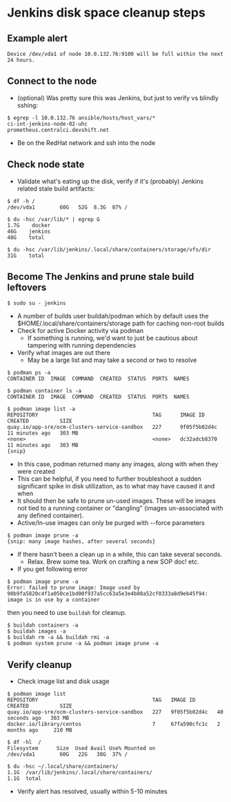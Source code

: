 # Jenkins disk space cleanup steps
## Example alert
```
Device /dev/vda1 of node 10.0.132.76:9100 will be full within the next 24 hours.
```

## Connect to the node
- (optional) Was pretty sure this was Jenkins, but just to verify vs blindly sshing:
```
$ egrep -l 10.0.132.76 ansible/hosts/host_vars/*
ci-int-jenkins-node-02-uhc
prometheus.centralci.devshift.net
```
- Be on the RedHat network and ssh into the node

## Check node state
- Validate what's eating up the disk, verify if it's (probably) Jenkins related
  stale build artifacts:
```
$ df -h /
/dev/vda1        60G   52G  8.3G  87% /

$ du -hsc /var/lib/* | egrep G
1.7G    docker
46G    jenkins
48G    total

$ du -hsc /var/lib/jenkins/.local/share/containers/storage/vfs/dir
31G    total
```

## Become The Jenkins and prune stale build leftovers
```
$ sudo su - jenkins
```
- A number of builds user buildah/podman which by default uses the
  $HOME/.local/share/containers/storage path for caching non-root builds
- Check for active Docker activity via podman
  - If something is running, we'd want to just be cautious about tampering with
    running dependencies
- Verify what images are out there
  - May be a large list and may take a second or two to resolve

```
$ podman ps -a
CONTAINER ID  IMAGE  COMMAND  CREATED  STATUS  PORTS  NAMES

$ podman container ls -a
CONTAINER ID  IMAGE  COMMAND  CREATED  STATUS  PORTS  NAMES

$ podman image list -a
REPOSITORY                                     TAG      IMAGE ID       CREATED          SIZE
quay.io/app-sre/ocm-clusters-service-sandbox   227      9f05f5b02d4c   11 minutes ago   303 MB
<none>                                         <none>   dc32adcb8370   11 minutes ago   303 MB
{snip}
```
- In this case, podman returned many any images, along with when they were created
- This can be helpful, if you need to further troubleshoot a sudden significant
  spike in disk utilization, as to what may have caused it and when
- It should then be safe to prune un-used images. These will be images not tied
  to a running container or "dangling" (images un-associated with any defined
  container).
- Active/In-use images can only be purged with --force parameters

```
$ podman image prune -a
{snip: many image hashes, after several seconds}
```
- If there hasn't been a clean up in a while, this can take several seconds.
  - Relax. Brew some tea. Work on crafting a new SOP doc! etc.
- If you get following error

```
$ podman image prune -a
Error: failed to prune image: Image used by 90b9fa5820c4f1a050ce1bd00f937a5cc63a5e3e4b08a52cf0333a8d9eb45f94: image is in use by a container
```

then you need to use `buildah` for cleanup.

```
$ buildah containers -a
$ buildah images -a
$ buildah rm -a && buildah rmi -a
$ podman system prune -a && podman image prune -a
```

## Verify cleanup
- Check image list and disk usage
```
$ podman image list
REPOSITORY                                     TAG   IMAGE ID       CREATED          SIZE
quay.io/app-sre/ocm-clusters-service-sandbox   227   9f05f5b02d4c   40 seconds ago   303 MB
docker.io/library/centos                       7     67fa590cfc1c   2 months ago     210 MB

$ df -hl  /
Filesystem      Size  Used Avail Use% Mounted on
/dev/vda1        60G   22G   38G  37% /

$ du -hsc ~/.local/share/containers/
1.1G  /var/lib/jenkins/.local/share/containers/
1.1G  total
```
- Verify alert has resolved, usually within 5-10 minutes
